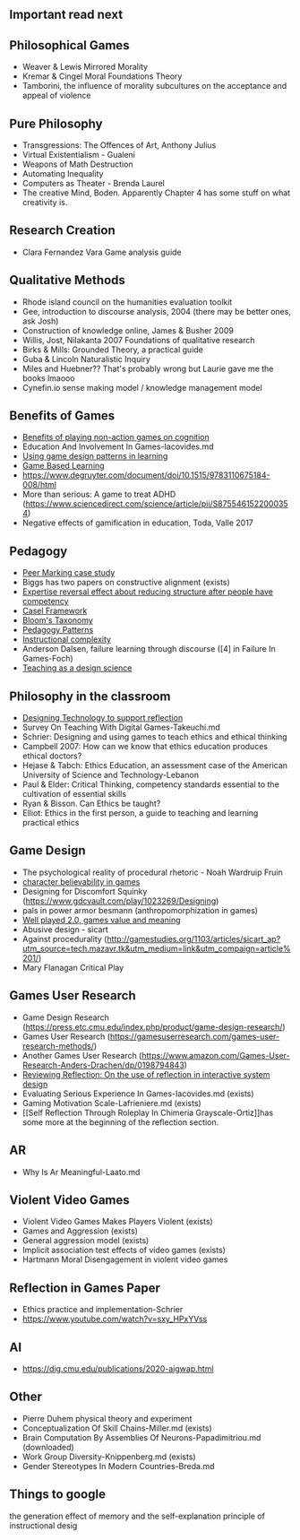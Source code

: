 Important read next
-------------------

Philosophical Games
-------------------

 - Weaver & Lewis Mirrored Morality
 - Kremar & Cingel Moral Foundations Theory
 - Tamborini, the influence of morality subcultures on the acceptance and appeal of violence

Pure Philosophy
---------------

 - Transgressions: The Offences of Art, Anthony Julius
 - Virtual Existentialism - Gualeni
 - Weapons of Math Destruction
 - Automating Inequality
 - Computers as Theater - Brenda Laurel
 - The creative Mind, Boden. Apparently Chapter 4 has some stuff on what creativity is. 

Research Creation
-----------------

 - Clara Fernandez Vara Game analysis guide

Qualitative Methods
-------------------

 - Rhode island council on the humanities evaluation toolkit
 - Gee, introduction to discourse analysis, 2004 (there may be better ones, ask Josh)
 - Construction of knowledge online, James & Busher 2009
 - Willis, Jost, Nilakanta 2007 Foundations of qualitative research
 - Birks & Mills: Grounded Theory, a practical guide
 - Guba & Lincoln Naturalistic Inquiry
 - Miles and Huebner?? That's probably wrong but Laurie gave me the books lmaooo
 - Cynefin.io sense making model / knowledge management model

Benefits of Games
-----------------

 - [Benefits of playing non-action games on cognition](https://journals.plos.org/plosone/article?id=10.1371/journal.pone.0058546)
 - Education And Involvement In Games-Iacovides.md
 - [Using game design patterns in learning](https://www.mdpi.com/2078-2489/12/10/393)
 - [Game Based Learning](https://www-jime.open.ac.uk/articles/10.5334/2004-8-oblinger/)
 - https://www.degruyter.com/document/doi/10.1515/9783110675184-008/html
 - More than serious: A game to treat ADHD (https://www.sciencedirect.com/science/article/pii/S8755461522000354)
 - Negative effects of gamification in education, Toda, Valle 2017

Pedagogy
--------

 - [Peer Marking case study](https://celt.our.dmu.ac.uk/elt-case-studies-2/peer-marking-introduction-to-research-and-ethics/)
 - Biggs has two papers on constructive alignment (exists)
 - [Expertise reversal effect about reducing structure after people have competency](https://doi.apa.org/doiLanding?doi=10.1037%2Fa0022243)
 - [Casel Framework](https://casel.org/fundamentals-of-sel/what-is-the-casel-framework/)
 - [Bloom's Taxonomy](https://www.tes.com/magazine/archive/pedagogy-focus-what-blooms-taxonomy#:~:text=Bloom%27s%20Taxonomy%20is%20one%20of,over%20from%20the%20one%20before)
 - [Pedagogy Patterns](http://oro.open.ac.uk/34138/)
 - [Instructional complexity](https://www.science.org/doi/abs/10.1126/science.1238056)
 - Anderson Dalsen, failure learning through discourse ([4] in Failure In Games-Foch)
 - [Teaching as a design science](https://www.taylorfrancis.com/books/mono/10.4324/9780203125083/teaching-design-science-diana-laurillard)

Philosophy in the classroom
---------------------------

 - [Designing Technology to support reflection](https://link.springer.com/article/10.1007/BF02299633)
 - Survey On Teaching With Digital Games-Takeuchi.md
 - Schrier: Designing and using games to teach ethics and ethical thinking
 - Campbell 2007: How can we know that ethics education produces ethical doctors?
 - Hejase & Tabch: Ethics Education, an assessment case of the American University of Science and Technology-Lebanon
 - Paul & Elder: Critical Thinking, competency standards essential to the cultivation of essential skills
 - Ryan & Bisson. Can Ethics be taught?
 - Elliot: Ethics in the first person, a guide to teaching and learning practical ethics

Game Design
-----------

 - The psychological reality of procedural rhetoric - Noah Wardruip Fruin
 - [character believability in games](https://loading.journals.publicknowledgeproject.org/loading/index.php/loading/article/view/42/51)
 - Designing for Discomfort Squinky (https://www.gdcvault.com/play/1023269/Designing)
 - pals in power armor besmann (anthropomorphization in games)
 - [Well played 2.0, games value and meaning](https://www.google.com/books/edition/Well_Played_3_0/wapFAwAAQBAJ?hl=en&gbpv=0)
 - Abusive design - sicart
 - Against procedurality (http://gamestudies.org/1103/articles/sicart_ap?utm_source=tech.mazavr.tk&utm_medium=link&utm_compaign=article%201/)
 - Mary Flanagan Critical Play

Games User Research
-------------------

 - Game Design Research (https://press.etc.cmu.edu/index.php/product/game-design-research/)
 - Games User Research (https://gamesuserresearch.com/games-user-research-methods/)
 - Another Games User Research (https://www.amazon.com/Games-User-Research-Anders-Drachen/dp/0198794843)
 - [Reviewing Reflection: On the use of reflection in interactive system design](https://dl.acm.org/doi/10.1145/2598510.2598598)
 - Evaluating Serious Experience In Games-Iacovides.md (exists)
 - Gaming Motivation Scale-Lafrieniere.md (exists)
 - [[Self Reflection Through Roleplay In Chimeria Grayscale-Ortiz]]has some more at the beginning of the reflection section.

AR
----

 - Why Is Ar Meaningful-Laato.md

Violent Video Games
-------------------

 - Violent Video Games Makes Players Violent (exists)
 - Games and Aggression (exists)
 - General aggression model (exists)
 - Implicit association test effects of video games (exists)
 - Hartmann Moral Disengagement in violent video games

Reflection in Games Paper
-------------------------

 - Ethics practice and implementation-Schrier
 - https://www.youtube.com/watch?v=sxy_HPxYVss

AI
----

 - https://dig.cmu.edu/publications/2020-aigwap.html

Other
-----

 - Pierre Duhem physical theory and experiment
 - Conceptualization Of Skill Chains-Miller.md (exists)
 - Brain Computation By Assemblies Of Neurons-Papadimitriou.md (downloaded)
 - Work Group Diversity-Knippenberg.md (exists)
 - Gender Stereotypes In Modern Countries-Breda.md

Things to google
----------------

 the generation effect of memory and the self-explanation principle of instructional desig
